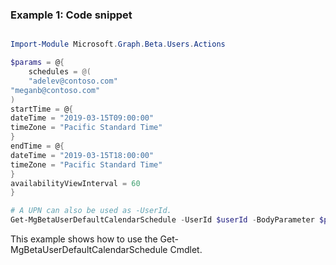 ### Example 1: Code snippet

```powershell

Import-Module Microsoft.Graph.Beta.Users.Actions

$params = @{
	schedules = @(
	"adelev@contoso.com"
"meganb@contoso.com"
)
startTime = @{
dateTime = "2019-03-15T09:00:00"
timeZone = "Pacific Standard Time"
}
endTime = @{
dateTime = "2019-03-15T18:00:00"
timeZone = "Pacific Standard Time"
}
availabilityViewInterval = 60
}

# A UPN can also be used as -UserId.
Get-MgBetaUserDefaultCalendarSchedule -UserId $userId -BodyParameter $params

```
This example shows how to use the Get-MgBetaUserDefaultCalendarSchedule Cmdlet.

